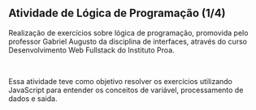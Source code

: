 ## Atividade de Lógica de Programação (1/4)
<p>Realização de exercícios sobre lógica de programação, promovida pelo professor Gabriel Augusto da disciplina de interfaces, através do curso Desenvolvimento Web Fullstack do Instituto Proa.</p>
<br>
<p>Essa atividade teve como objetivo resolver os exercícios utilizando JavaScript para entender os conceitos de variável, processamento de dados e saida.</p>
